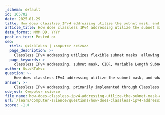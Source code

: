 ```yaml
---
_schema: default
id: 165702
date: 2025-01-29
title: How does classless IPv4 addressing utilize the subnet mask, and what is its current usage in networks?
article_title: How does classless IPv4 addressing utilize the subnet mask, and what is its current usage in networks?
date_format: MMM DD, YYYY
post_on_text: Posted on
seo:
  title: QuickTakes | Computer science
  page_description: >-
    Classless IPv4 addressing utilizes flexible subnet masks, allowing efficient allocation of IP addresses using CIDR, which enhances network management and routing in contemporary networks.
  page_keywords: >-
    classless IPv4 addressing, subnet mask, CIDR, Variable Length Subnet Masks, VLSM, prefix length notation, efficient IP address utilization, simplified routing, route aggregation, modern networks, network management, addressing scheme
author: QuickTakes
question: >-
    How does classless IPv4 addressing utilize the subnet mask, and what is its current usage in networks?
answer: >-
    Classless IPv4 addressing, primarily implemented through Classless Inter-Domain Routing (CIDR), utilizes the subnet mask in a flexible manner that allows for more efficient allocation of IP addresses compared to the traditional classful addressing system. \n\n### Utilization of Subnet Mask in Classless Addressing\n\n1. **Variable Length Subnet Masks (VLSM):** In classless addressing, the subnet mask can vary in length, meaning it is not confined to the traditional octet boundaries (8, 16, or 24 bits). This flexibility allows network administrators to create subnets of different sizes based on the specific needs of their networks. For example, a subnet mask of /22 (255.255.252.0) can be used to create a subnet that accommodates 1022 hosts, while a /30 (255.255.255.252) can be used for point-to-point links with only 2 usable IP addresses.\n\n2. **Network and Host Portions:** The subnet mask is crucial in determining the network portion and the host portion of an IP address. The bits set to '1' in the subnet mask represent the network portion, while the bits set to '0' represent the host portion. This allows for efficient routing and management of IP addresses within a network.\n\n3. **Prefix Length Notation:** CIDR notation expresses the subnet mask as a prefix length (e.g., /24), which indicates the number of bits used for the network portion. This notation simplifies the representation of IP addresses and their associated subnet masks.\n\n### Current Usage in Networks\n\nClassless addressing is widely used in modern networks, including the Internet and internal corporate networks. Its advantages include:\n\n- **Efficient IP Address Utilization:** By allowing variable-length subnet masks, CIDR helps to minimize wasted IP addresses, which is particularly important given the limited availability of IPv4 addresses.\n  \n- **Simplified Routing:** CIDR enables route aggregation (supernetting), which reduces the size of routing tables and improves the efficiency of routing protocols.\n\n- **Support for Growth:** As organizations grow, CIDR allows for the easy expansion of networks without the need for a complete reconfiguration of the addressing scheme.\n\nIn summary, classless IPv4 addressing, through the use of flexible subnet masks, plays a critical role in the efficient management and allocation of IP addresses in contemporary networking environments. Understanding its principles is essential for effective network design and operation.
subject: Computer science
file_name: how-does-classless-ipv4-addressing-utilize-the-subnet-mask-and-what-is-its-current-usage-in-networks.md
url: /learn/computer-science/questions/how-does-classless-ipv4-addressing-utilize-the-subnet-mask-and-what-is-its-current-usage-in-networks
score: -1.0
---
```


&nbsp;
